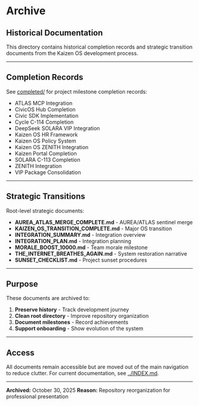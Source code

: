 # Archive
## Historical Documentation

This directory contains historical completion records and strategic transition documents from the Kaizen OS development process.

---

## Completion Records

See [completed/](./completed/) for project milestone completion records:

- ATLAS MCP Integration
- CivicOS Hub Completion
- Civic SDK Implementation
- Cycle C-114 Completion
- DeepSeek SOLARA VIP Integration
- Kaizen OS HR Framework
- Kaizen OS Policy System
- Kaizen OS ZENITH Integration
- Kaizen Portal Completion
- SOLARA C-113 Completion
- ZENITH Integration
- VIP Package Consolidation

---

## Strategic Transitions

Root-level strategic documents:

- **AUREA_ATLAS_MERGE_COMPLETE.md** - AUREA/ATLAS sentinel merge
- **KAIZEN_OS_TRANSITION_COMPLETE.md** - Major OS transition
- **INTEGRATION_SUMMARY.md** - Integration overview
- **INTEGRATION_PLAN.md** - Integration planning
- **MORALE_BOOST_10000.md** - Team morale milestone
- **THE_INTERNET_BREATHES_AGAIN.md** - System restoration narrative
- **SUNSET_CHECKLIST.md** - Project sunset procedures

---

## Purpose

These documents are archived to:

1. **Preserve history** - Track development journey
2. **Clean root directory** - Improve repository organization
3. **Document milestones** - Record achievements
4. **Support onboarding** - Show evolution of the system

---

## Access

All documents remain accessible but are moved out of the main navigation to reduce clutter. For current documentation, see [../INDEX.md](../INDEX.md).

---

**Archived:** October 30, 2025
**Reason:** Repository reorganization for professional presentation
